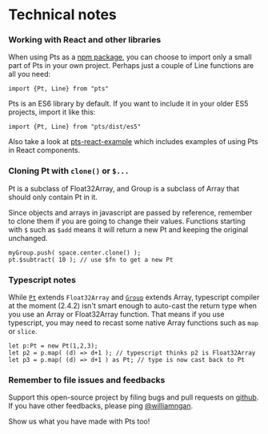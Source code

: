 # Technical notes

### Working with React and other libraries

When using Pts as a [npm package](https://www.npmjs.com/package/pts), you can choose to import only a small part of Pts in your own project. Perhaps just a couple of Line functions are all you need:

```
import {Pt, Line} from "pts"
```

Pts is an ES6 library by default. If you want to include it in your older ES5 projects, import it like this:

```
import {Pt, Line} from "pts/dist/es5"
```

Also take a look at [pts-react-example](https://github.com/williamngan/pts-react-example) which includes examples of using Pts in React components.


### Cloning Pt with `clone()` or `$...`
Pt is a subclass of Float32Array, and Group is a subclass of Array that should only contain Pt in it. 

Since objects and arrays in javascript are passed by reference, remember to clone them if you are going to change their values. Functions starting with `$` such as `$add` means it will return a new Pt and keeping the original unchanged.

```
myGroup.push( space.center.clone() ); 
pt.$subtract( 10 ); // use $fn to get a new Pt
```

### Typescript notes
While [`Pt`](#pt-pt) extends `Float32Array` and [`Group`](#pt-group) extends Array, typescript compiler at the moment (2.4.2) isn't smart enough to auto-cast the return type when you use an Array or Float32Array function. That means if you use typescript, you may need to recast some native Array functions such as `map` or `slice`.

```
let p:Pt = new Pt(1,2,3);
let p2 = p.map( (d) => d+1 ); // typescript thinks p2 is Float32Array
let p3 = p.map( (d) => d+1 ) as Pt; // type is now cast back to Pt
```

### Remember to file issues and feedbacks

Support this open-source project by filing bugs and pull requests on [github](https://github.com/williamngan/pts). If you have other feedbacks, please ping [@williamngan](https://twitter.com/williamngan). 

Show us what you have made with Pts too!
